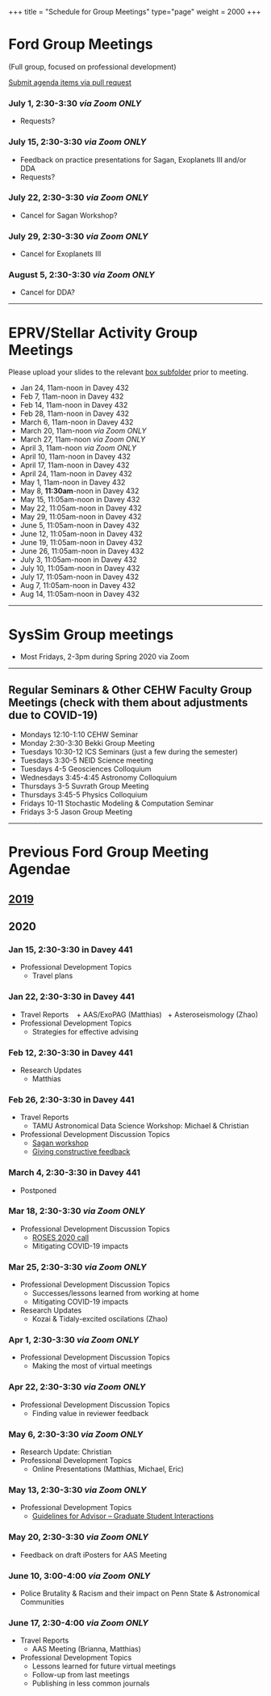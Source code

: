 +++
title = "Schedule for Group Meetings"
type="page"
weight = 2000
+++

# Ford Group Meetings
(Full group, focused on professional development)

[Submit agenda items via pull request](https://github.com/eford/GroupLabManual/blob/master/content/schedule/_index.md)


### July 1, 2:30-3:30  *via Zoom ONLY*
- Requests?

### July 15, 2:30-3:30  *via Zoom ONLY*
- Feedback on practice presentations for Sagan, Exoplanets III and/or DDA
- Requests?

### July 22, 2:30-3:30  *via Zoom ONLY*
- Cancel for Sagan Workshop?

### July 29, 2:30-3:30  *via Zoom ONLY*
- Cancel for Exoplanets III

### August 5, 2:30-3:30  *via Zoom ONLY*
- Cancel for DDA?


------------------------------

# EPRV/Stellar Activity Group Meetings
Please upload your slides to the relevant [box subfolder](https://psu.app.box.com/folder/73137281610) prior to meeting.

- Jan 24, 11am-noon in Davey 432
- Feb  7, 11am-noon in Davey 432
- Feb 14, 11am-noon in Davey 432
- Feb 28, 11am-noon in Davey 432
- March  6, 11am-noon in Davey 432
- March 20, 11am-noon *via Zoom ONLY*
- March 27, 11am-noon *via Zoom ONLY*
- April  3, 11am-noon *via Zoom ONLY*
- April 10, 11am-noon in Davey 432
- April 17, 11am-noon in Davey 432
- April 24, 11am-noon in Davey 432
- May  1, 11am-noon in Davey 432
- May  8, **11:30am**-noon in Davey 432
- May 15, 11:05am-noon in Davey 432
- May 22, 11:05am-noon in Davey 432
- May 29, 11:05am-noon in Davey 432
- June  5, 11:05am-noon in Davey 432
- June 12, 11:05am-noon in Davey 432
- June 19, 11:05am-noon in Davey 432
- June 26, 11:05am-noon in Davey 432
- July  3, 11:05am-noon in Davey 432
- July 10, 11:05am-noon in Davey 432
- July 17, 11:05am-noon in Davey 432
- Aug   7, 11:05am-noon in Davey 432
- Aug  14, 11:05am-noon in Davey 432

------------------------------

# SysSim Group meetings
- Most Fridays, 2-3pm during Spring 2020 via Zoom

------------------------------
## Regular Seminars & Other CEHW Faculty Group Meetings (check with them about adjustments due to COVID-19)
- Mondays 12:10-1:10 CEHW Seminar
- Monday 2:30-3:30 Bekki Group Meeting
- Tuesdays 10:30-12 ICS Seminars (just a few during the semester)
- Tuesdays 3:30-5 NEID Science meeting
- Tuesdays 4-5 Geosciences Colloquium
- Wednesdays 3:45-4:45 Astronomy Colloquium
- Thursdays 3-5 Suvrath Group Meeting
- Thursdays 3:45-5 Physics Colloquium
- Fridays 10-11 Stochastic Modeling & Computation Seminar
- Fridays 3-5 Jason Group Meeting


------------------------------
# Previous Ford Group Meeting Agendae
## [2019](2019)

## 2020
### Jan 15, 2:30-3:30 in Davey 441
- Professional Development Topics
   + Travel plans 

### Jan 22, 2:30-3:30 in Davey 441
- Travel Reports
   + AAS/ExoPAG (Matthias)
   + Asteroseismology (Zhao)
- Professional Development Topics
   + Strategies for effective advising

### Feb 12, 2:30-3:30 in Davey 441
- Research Updates
   + Matthias

### Feb 26, 2:30-3:30 in Davey 441
- Travel Reports
   + TAMU Astronomical Data Science Workshop: Michael & Christian
- Professional Development Discussion Topics
   + [Sagan workshop](http://nexsci.caltech.edu/workshop/2020/)
   + [Giving constructive feedback](https://www.nytimes.com/2020/02/24/smarter-living/how-to-give-helpful-feedback.html)

### March 4, 2:30-3:30 in Davey 441
- Postponed

### Mar 18, 2:30-3:30 *via Zoom ONLY*
- Professional Development Discussion Topics
   + [ROSES 2020 call](http://solicitation.nasaprs.com/ROSES2020)
   + Mitigating COVID-19 impacts

### Mar 25, 2:30-3:30 *via Zoom ONLY*
- Professional Development Discussion Topics
   + Successes/lessons learned from working at home
   + Mitigating COVID-19 impacts
- Research Updates
   + Kozai & Tidaly-excited oscilations (Zhao)

### Apr  1, 2:30-3:30 *via Zoom ONLY*
- Professional Development Discussion Topics
   + Making the most of virtual meetings

### Apr 22, 2:30-3:30  *via Zoom ONLY*
- Professional Development Discussion Topics
   + Finding value in reviewer feedback

### May  6, 2:30-3:30  *via Zoom ONLY*
- Research Update: Christian
- Professional Development Topics
   + Online Presentations (Matthias, Michael, Eric)

### May  13, 2:30-3:30  *via Zoom ONLY*
- Professional Development Topics
   + [Guidelines for Advisor – Graduate Student Interactions](https://grad-activity.science.psu.edu/node/1)

### May  20, 2:30-3:30  *via Zoom ONLY*
- Feedback on draft iPosters for AAS Meeting

### June 10, 3:00-4:00  *via Zoom ONLY*
- Police Brutality & Racism and their impact on Penn State & Astronomical Communities

### June 17, 2:30-4:00  *via Zoom ONLY*
- Travel Reports
   + AAS Meeting (Brianna, Matthias)
- Professional Development Topics
   + Lessons learned for future virtual meetings
   + Follow-up from last meetings
   + Publishing in less common journals
